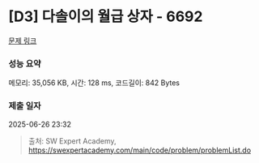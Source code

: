 # [D3] 다솔이의 월급 상자 - 6692 

[문제 링크](https://swexpertacademy.com/main/code/problem/problemDetail.do?contestProbId=AWdXofhKFkADFAWn) 

### 성능 요약

메모리: 35,056 KB, 시간: 128 ms, 코드길이: 842 Bytes

### 제출 일자

2025-06-26 23:32



> 출처: SW Expert Academy, https://swexpertacademy.com/main/code/problem/problemList.do
